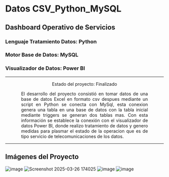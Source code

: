 # Datos CSV_Python_MySQL

## Dashboard Operativo de Servicios

### Lenguaje Tratamiento Datos: Python
### Motor Base de Datos: MySQL
### Visualizador de Datos: Power BI

---

<p align="center">
Estado del proyecto: Finalizado
</p>

<div align="justify" style="width: 80%; margin: 0 auto;">

El desarrollo del proyecto consistió en tomar datos de una base de datos Excel en formato csv despues mediante un script en Python se conecta con MySql, esta conexion  genera una tabla en una base de datos con la tabla inicial mediante triggers se generan dos tablas mas. Con esta información se establece la conexión con el visualizador de datos Power BI, donde realizo tratamiento de datos y genero medidas para plasmar el estado de la operacion que es de tipo servicio de telecomunicaciones de los datos.

</div>

---

## Imágenes del Proyecto
![image](https://github.com/user-attachments/assets/cb3d02a9-f5d0-4acc-a37b-407fcc4fbf5a)
![Screenshot 2025-03-26 174025](https://github.com/user-attachments/assets/cfca0de3-65e2-4c07-a747-aef0e991158f)
![image](https://github.com/user-attachments/assets/5e7820eb-edbd-48a9-9b7b-618624bf8db4)
![image](https://github.com/user-attachments/assets/3ead1c3c-6ca8-414d-b87f-26ef9ddfa76a)


